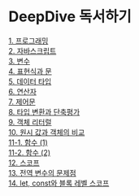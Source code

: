 # DeepDive 독서하기

[1. 프로그래밍](https://github.com/JY-study/DeepDive/tree/main/01.%20프로그래밍) <br>
[2. 자바스크립트](https://github.com/JY-study/DeepDive/tree/main/02.%20자바스크립트) <br>
[3. 변수](https://github.com/JY-study/DeepDive/tree/main/03.%20변수) <br>
[4. 표현식과 문](https://github.com/JY-study/DeepDive/tree/main/04.%20표현식과%20문) <br>
[5. 데이터 타입](https://github.com/JY-study/DeepDive/tree/main/05.%20데이터%20타입) <br>
[6. 연산자](https://github.com/JY-study/DeepDive/tree/main/06.%20연산자) <br>
[7. 제어문](https://github.com/JY-study/DeepDive/tree/main/07.%20제어문) <br>
[8. 타입 변환과 단축평가](https://github.com/JY-study/DeepDive/tree/main/08.%20타입%20변환과%20단축평가) <br>
[9. 객체 리터럴](https://github.com/JY-study/DeepDive/tree/main/09.%20객체%20리터럴) <br>
[10. 원시 값과 객체의 비교](https://github.com/JY-study/DeepDive/tree/main/10.%20원시%20값과%20객체의%20비교) <br>
[11-1. 함수 (1)](<https://github.com/JY-study/DeepDive/tree/main/11-1.%20함수%20(1)>) <br>
[11-2. 함수 (2)](<https://github.com/JY-study/DeepDive/tree/main/11-2.%20함수%20(2)>) <br>
[12. 스코프](https://github.com/JY-study/DeepDive/tree/main/12.%20스코프) <br>
[13. 전역 변수의 문제점](https://github.com/JY-study/DeepDive/tree/main/13.%20전역%20변수의%20문제점) <br>
[14. let, const와 블록 레벨 스코프](https://github.com/JY-study/DeepDive/tree/main/14.%20let,%20const와%20블록%20레벨%20스코프)
